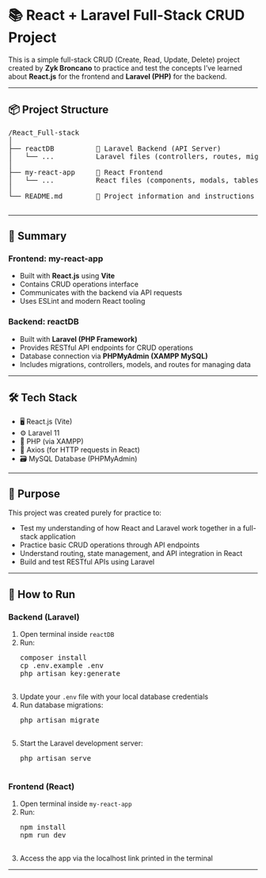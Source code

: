 <h1>📚 React + Laravel Full-Stack CRUD Project</h1>

  <p>This is a simple full-stack CRUD (Create, Read, Update, Delete) project created by <b>Zyk Broncano</b> to practice and test the concepts I’ve learned about <b>React.js</b> for the frontend and <b>Laravel (PHP)</b> for the backend.</p>

  <hr>

  <h2>📦 Project Structure</h2>
  <pre>
/React_Full-stack
│
├── reactDB          📡 Laravel Backend (API Server)
│   └── ...          Laravel files (controllers, routes, migrations, models)
│
├── my-react-app     🎨 React Frontend
│   └── ...          React files (components, modals, tables, API services)
│
└── README.md        📄 Project information and instructions
  </pre>

  <hr>

  <h2>📝 Summary</h2>

  <h3>Frontend: my-react-app</h3>
  <ul>
    <li>Built with <b>React.js</b> using <b>Vite</b></li>
    <li>Contains CRUD operations interface</li>
    <li>Communicates with the backend via API requests</li>
    <li>Uses ESLint and modern React tooling</li>
  </ul>

  <h3>Backend: reactDB</h3>
  <ul>
    <li>Built with <b>Laravel (PHP Framework)</b></li>
    <li>Provides RESTful API endpoints for CRUD operations</li>
    <li>Database connection via <b>PHPMyAdmin (XAMPP MySQL)</b></li>
    <li>Includes migrations, controllers, models, and routes for managing data</li>
  </ul>

  <hr>

  <h2>🛠️ Tech Stack</h2>
  <ul>
    <li>🖥️ React.js (Vite)</li>
    <li>⚙️ Laravel 11</li>
    <li>🐘 PHP (via XAMPP)</li>
    <li>📡 Axios (for HTTP requests in React)</li>
    <li>🗃️ MySQL Database (PHPMyAdmin)</li>
  </ul>

  <hr>

  <h2>📖 Purpose</h2>
  <p>This project was created purely for practice to:</p>
  <ul>
    <li>Test my understanding of how React and Laravel work together in a full-stack application</li>
    <li>Practice basic CRUD operations through API endpoints</li>
    <li>Understand routing, state management, and API integration in React</li>
    <li>Build and test RESTful APIs using Laravel</li>
  </ul>

  <hr>

  <h2>📌 How to Run</h2>

  <h3>Backend (Laravel)</h3>
  <ol>
    <li>Open terminal inside <code>reactDB</code></li>
    <li>Run:
      <pre>
composer install
cp .env.example .env
php artisan key:generate
      </pre>
    </li>
    <li>Update your <code>.env</code> file with your local database credentials</li>
    <li>Run database migrations:
      <pre>
php artisan migrate
      </pre>
    </li>
    <li>Start the Laravel development server:
      <pre>
php artisan serve
      </pre>
    </li>
  </ol>

  <h3>Frontend (React)</h3>
  <ol>
    <li>Open terminal inside <code>my-react-app</code></li>
    <li>Run:
      <pre>
npm install
npm run dev
      </pre>
    </li>
    <li>Access the app via the localhost link printed in the terminal</li>
  </ol>

  <hr>
